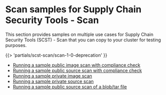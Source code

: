 # Scan samples for Supply Chain Security Tools - Scan

This section provides samples on multiple use cases for Supply Chain Security Tools (SCST) - Scan
that you can copy to your cluster for testing purposes.

{{> 'partials/scst-scan/scan-1-0-deprecation' }}

- [Running a sample public image scan with compliance check](public-image-compliance.hbs.md)
- [Running a sample public source scan with compliance check](public-source-compliance.hbs.md)
- [Running a sample private image scan](private-image.hbs.md)
- [Running a sample private source scan](private-source.hbs.md)
- [Running a sample public source scan of a blob/tar file](blob.hbs.md)
